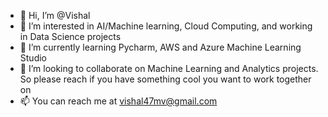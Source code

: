 - 👋 Hi, I’m @Vishal 
- 👀 I’m interested in AI/Machine learning, Cloud Computing, and working in Data Science projects 
- 🌱 I’m currently learning Pycharm, AWS and Azure Machine Learning Studio
- 💞️ I’m looking to collaborate on Machine Learning and Analytics projects. So please reach if you have something cool you want to work together on
- 📫 You can reach me at vishal47mv@gmail.com 

<!---
Vishal-GitAccount/Vishal-GitAccount is a ✨ special ✨ repository because its `README.md` (this file) appears on your GitHub profile.
You can click the Preview link to take a look at your changes.
--->

